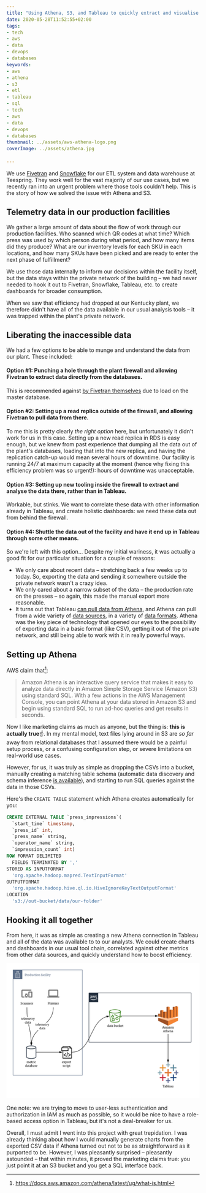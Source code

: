 ```yaml
---
title: "Using Athena, S3, and Tableau to quickly extract and visualise inaccessible data"
date: 2020-05-28T11:52:55+02:00
tags:
- tech
- aws
- data
- devops
- databases
keywords:
- aws
- athena
- s3
- etl
- tableau
- sql
- tech
- aws
- data
- devops
- databases
thumbnail: ../assets/aws-athena-logo.png
coverImage: ../assets/athena.jpg

---
```


We use [Fivetran](https://fivetran.com/) and [Snowflake](https://www.snowflake.com/) for our ETL system and data warehouse at Teespring. They work well for the vast majority of our use cases, but we recently ran into an urgent problem where those tools couldn't help. This is the story of how we solved the issue with Athena and S3.

<!-- excerpt -->

## Telemetry data in our production facilities
We gather a large amount of data about the flow of work through our production facilities. Who scanned which QR codes at what time? Which press was used by which person during what period, and how many items did they produce? What are our inventory levels for each SKU in each locations, and how many SKUs have been picked and are ready to enter the next phase of fulfillment?

We use those data internally to inform our decisions within the facility itself, but the data stays within the private network of the building – we had never needed to hook it out to Fivetran, Snowflake, Tableau, etc. to create dashboards for broader consumption.

When we saw that efficiency had dropped at our Kentucky plant, we therefore didn't have all of the data available in our usual analysis tools – it was trapped within the plant's private network.

## Liberating the inaccessible data
We had a few options to be able to munge and understand the data from our plant. These included:

#### Option #1: Punching a hole through the plant firewall and allowing Fivetran to extract data directly from the databases.
This is recommended against [by Fivetran themselves](https://fivetran.com/docs/databases/mysql/setup-guide#allowportaccess) due to load on the master database.

#### Option #2: Setting up a read replica outside of the firewall, and allowing Fivetran to pull data from there.
To me this is pretty clearly _the right option_ here, but unfortunately it didn't work for us in this case. Setting up a new read replica in RDS is easy enough, but we knew from past experience that dumping all the data out of the plant's databases, loading that into the new replica, and having the replication catch-up would mean several hours of downtime. Our facility is running 24/7 at maximum capacity at the moment (hence why fixing this efficiency problem was so urgent!): hours of downtime was unacceptable.

#### Option #3: Setting up new tooling **inside** the firewall to extract and analyse the data there, rather than in Tableau.
Workable, but stinks. We want to correlate these data with other information already in Tableau, and create holistic dashboards: we need these data out from behind the firewall.

#### Option #4: Shuttle the data out of the facility and have it end up in Tableau through some other means.
So we're left with this option... Despite my initial wariness, it was actually a good fit for our particular situation for a couple of reasons:

- We only care about recent data – stretching back a few weeks up to today. So, exporting the data and sending it somewhere outside the private network wasn't a crazy idea.
- We only cared about a narrow subset of the data – the production rate on the presses – so again, this made the manual export more reasonable.
- It turns out that Tableau [can pull data from Athena](https://www.tableau.com/about/blog/2017/5/connect-your-s3-data-amazon-athena-connector-tableau-103-71105), and Athena can pull from a wide variety of [data sources](https://docs.aws.amazon.com/athena/latest/ug/work-with-data-stores.html), in a variety of [data formats](https://docs.aws.amazon.com/athena/latest/ug/serde-reference.html). Athena was the key piece of technology that opened our eyes to the possibility of exporting data in a basic format (like CSV), getting it out of the private network, and still being able to work with it in really powerful ways.

## Setting up Athena
AWS claim that[^1]:

> Amazon Athena is an interactive query service that makes it easy to analyze data directly in Amazon Simple Storage Service (Amazon S3) using standard SQL. With a few actions in the AWS Management Console, you can point Athena at your data stored in Amazon S3 and begin using standard SQL to run ad-hoc queries and get results in seconds.

Now I like marketing claims as much as anyone, but the thing is: **this is actually true**☝️. In my mental model, text files lying around in S3 are _so far_ away from relational databases that I assumed there would be a painful setup process, or a confusing configuration step, or severe limitations on real-world use cases.

However, for us, it was truly as simple as dropping the CSVs into a bucket, manually creating a matching table schema (automatic data discovery and schema inference [is available](https://docs.aws.amazon.com/glue/latest/dg/add-crawler.html)), and starting to run SQL queries against the data in those CSVs.

Here's the `CREATE TABLE` statement which Athena creates automatically for you:

```sql
CREATE EXTERNAL TABLE `press_impressions`(
  `start_time` timestamp, 
  `press_id` int, 
  `press_name` string, 
  `operator_name` string, 
  `impression_count` int)
ROW FORMAT DELIMITED 
  FIELDS TERMINATED BY ',' 
STORED AS INPUTFORMAT 
  'org.apache.hadoop.mapred.TextInputFormat' 
OUTPUTFORMAT 
  'org.apache.hadoop.hive.ql.io.HiveIgnoreKeyTextOutputFormat'
LOCATION
  's3://out-bucket/data/our-folder'
```


## Hooking it all together
From here, it was as simple as creating a new Athena connection in Tableau and all of the data was available to to our analysts. We could create charts and dashboards in our usual tool chain, correlated against other metrics from other data sources, and quickly understand how to boost efficiency.

![Architecture: the script, S3, Athena, and Tableau](../assets/athena-diagram.png)

One note: we are trying to move to user-less authentication and authorization in IAM as much as possible, so it would be nice to have a role-based access option in Tableau, but it's not a deal-breaker for us.

Overall, I must admit I went into this project with great trepidation. I was already thinking about how I would manually generate charts from the exported CSV data if Athena turned out not to be as straightforward as it purported to be. However, I was pleasantly surprised – pleasantly astounded – that within minutes, it proved the marketing claims true: you just point it at an S3 bucket and you get a SQL interface back.

[^1]: https://docs.aws.amazon.com/athena/latest/ug/what-is.html
